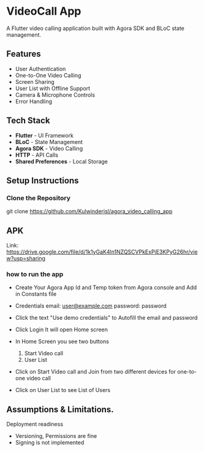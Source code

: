 # VideoCall App

A Flutter video calling application built with Agora SDK and BLoC state management.

## Features

-  User Authentication
-  One-to-One Video Calling
-  Screen Sharing
-  User List with Offline Support
-  Camera & Microphone Controls
-  Error Handling

## Tech Stack

- **Flutter** - UI Framework
- **BLoC** - State Management
- **Agora SDK** - Video Calling
- **HTTP** - API Calls
- **Shared Preferences** - Local Storage
 
## Setup Instructions

###  Clone the Repository

git clone <https://github.com/Kulwinderjsl/agora_video_calling_app>

## APK 

Link: https://drive.google.com/file/d/1k1yGaK4ln1NZQSCVPkExPjE3KPyG26hr/view?usp=sharing

### how to run the app
- Create Your Agora App Id and Temp token from Agora console and Add in Constants file
- Credentials
  email: user@example.com
  password: password

- Click the text "Use demo credentials" to Autofill the email and password
- Click Login It will open Home screen
- In Home Screen you see two buttons 
  1. Start Video call
  2. User List
- Click on Start Video call and Join from two different devices for one-to-one video call
- Click on User List to see List of Users 

## Assumptions & Limitations.

 Deployment readiness  
 - Versioning, Permissions are fine 
 - Signing is not implemented
